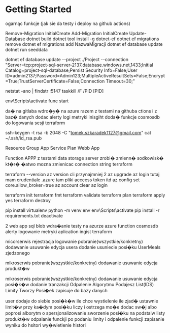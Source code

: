 # Getting Started

ogarnąc funkcje (jak sie da testy i deploy na github actions)








Remove-Migration InitialCreate
Add-Migration InitialCreate
Update-Database
dotnet build
dotnet tool install -g dotnet-ef
dotnet ef migrations remove
dotnet ef migrations add NazwaMigracji
dotnet ef database update
dotnet run seeddata

dotnet ef database update --project ./Project --connection "Server=tcp:project-sql-server-2137.database.windows.net,1433;Initial Catalog=project-sql-database;Persist Security Info=False;User ID=admin2137;Password=Admin123;MultipleActiveResultSets=False;Encrypt=True;TrustServerCertificate=False;Connection Timeout=30;"


netstat -ano | findstr :5147
taskkill /F /PID [PID]

env\Scripts\activate
func start


da� na gitlaba
wdro�y� na azure razem z testami na githuba ctions i z baz� danych 
dodac alerty logi metryki inisgiht
doda� funkcje 
cosmosdb do logowania sesji
terraform



ssh-keygen -t rsa -b 2048 -C "tomek.szkaradek1127@gmail.com"
cat ~/.ssh/id_rsa.pub

Resource Group
App Service Plan
Webb App

Function APPP z testami 
data storage server
zrobi� zmienn� sodkowisk� kt�r� �atwo mozna zmienicac connection string
terraform


terraform --version
az version cli przynajmniej 2
az upgrade
az login tutaj mam crudentiale
.azure tam pliki acccess token itd
az config set core.allow_broker=true
az account clear
az login

terraform init
terraform fmt
terraform validate
terraform plan
terraform apply
yes
terraform destroy







pip install virtualenv
python -m venv env
env\Scripts\activate
pip install -r requirements.txt
deactivate

2 web app
sql
blob
wdra�anie testy na azurze
azure function
cosmosdb
alerty logowanie metryki aplication ingist
terraform


















micorserwis 
rejestracja
logowanie
pobranie(wszystkie/konkretny) dodawanie usuwanie edycja usera
dodanie usuniecie posi�ku UserMeals zjedzonego

mikroserwis
pobranie(wszystkie/konkretny) dodawanie usuwanie edycja produkt�w

mikroserwis
pobranie(wszystkie/konkretny) dodawanie usuwanie edycja posi�k�w dodanie tranzakcji
Odpalenie Algorytmu Podajesz List(IDS) Limity Tworzy Posi�ek zapisuje do bazy danych




user dodaje do siebie posi�k�w ile chce 
wystielenie ile zjad� 
ustawnie limit�w
przy ka�dym posi�ku liczy i ostrzega
mo�e dodac sw�j albo poprosi alborytm o spersjonalizowanie
sworzenie posi�ku na podstaiw listy produkt�w 
odpalanie funckji po podaniu limity i odpalenie funkcji
zapisanie wyniku do hsitori 
wy�wietlenie histori

